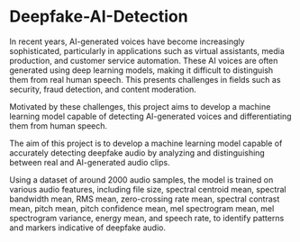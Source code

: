 # Deepfake-AI-Detection

In recent years, AI-generated voices have become increasingly sophisticated, particularly in applications such as virtual assistants, media production, and customer service automation. These AI voices are often generated using deep learning models, making it difficult to distinguish them from real human speech. This presents challenges in fields such as security, fraud detection, and content moderation. 

Motivated by these challenges, this project aims to develop a machine learning model capable of detecting AI-generated voices and differentiating them from human speech.

The aim of this project is to develop a machine learning model capable of accurately detecting deepfake audio by analyzing and distinguishing between real and AI-generated audio clips. 

Using a dataset of around 2000 audio samples, the model is trained on various audio features, including file size, spectral centroid mean, spectral bandwidth mean, RMS mean, zero-crossing rate mean, spectral contrast mean, pitch mean, pitch confidence mean, mel spectrogram mean, mel spectrogram variance, energy mean, and speech rate, to identify patterns and markers indicative of deepfake audio.
